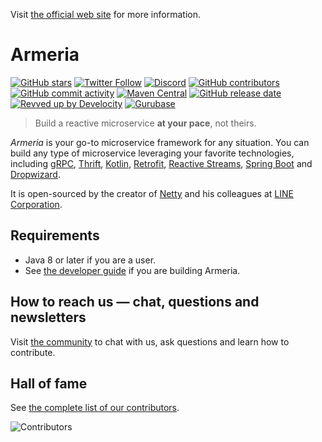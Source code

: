 Visit [the official web site](https://armeria.dev/) for more information.

# Armeria

[![GitHub stars](https://img.shields.io/github/stars/line/armeria.svg?style=social)](https://github.com/line/armeria)
[![Twitter Follow](https://img.shields.io/twitter/follow/armeria_project.svg?label=Follow)](https://twitter.com/armeria_project)
[![Discord](https://img.shields.io/badge/chat-on%20Discord-brightgreen.svg?style=social&logo=discord)](https://armeria.dev/s/discord)
[![GitHub contributors](https://img.shields.io/github/contributors/line/armeria.svg)](https://github.com/line/armeria/contributors)
[![GitHub commit activity](https://img.shields.io/github/commit-activity/m/line/armeria.svg?label=commits)](https://github.com/line/armeria/pulse)
[![Maven Central](https://img.shields.io/maven-central/v/com.linecorp.armeria/armeria.svg?label=version)](https://search.maven.org/search?q=g:com.linecorp.armeria%20AND%20a:armeria)
[![GitHub release date](https://img.shields.io/github/release-date/line/armeria.svg?label=release)](https://github.com/line/armeria/commits)
[![Revved up by Develocity](https://img.shields.io/badge/Revved%20up%20by-Develocity-06A0CE?logo=Gradle&labelColor=02303A)](https://ge.armeria.dev/scans)
[![Gurubase](https://img.shields.io/badge/Gurubase-Ask%20Armeria%20Guru-006BFF)](https://gurubase.io/g/armeria)


> Build a reactive microservice **at your pace**, not theirs.

_Armeria_ is your go-to microservice framework for any situation. You can build any type of
microservice leveraging your favorite technologies, including [gRPC](https://grpc.io/),
[Thrift](https://thrift.apache.org/), [Kotlin](https://kotlinlang.org/),
[Retrofit](https://square.github.io/retrofit/), [Reactive Streams](https://www.reactive-streams.org/),
[Spring Boot](https://spring.io/projects/spring-boot) and [Dropwizard](https://www.dropwizard.io/).

It is open-sourced by the creator of [Netty](https://netty.io/) and his colleagues at
[LINE Corporation](https://engineering.linecorp.com/en/).

## Requirements

- Java 8 or later if you are a user.
- See [the developer guide](https://armeria.dev/community/developer-guide/) if you are building Armeria.

## How to reach us — chat, questions and newsletters

Visit [the community](https://armeria.dev/community/) to chat with us, ask questions and learn how to contribute.

## Hall of fame

See [the complete list of our contributors](https://github.com/line/armeria/contributors).

<img
  src="https://opencollective.com/armeria/contributors.svg?width=890&button=false"
  title="Contributors"
  alt="Contributors"
/>
